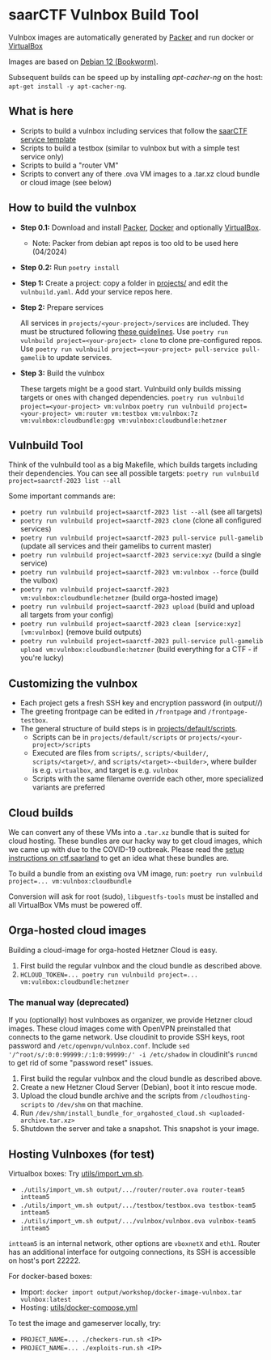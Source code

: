 saarCTF Vulnbox Build Tool
==========================

Vulnbox images are automatically generated by [Packer](https://www.packer.io/) and run docker or [VirtualBox](https://www.virtualbox.org/) 

Images are based on [Debian 12 (Bookworm)](https://packages.debian.org/bookworm/).

Subsequent builds can be speed up by installing *apt-cacher-ng* on the host: `apt-get install -y apt-cacher-ng`.

What is here
------------

- Scripts to build a vulnbox including services that follow the [saarCTF service template](https://github.com/MarkusBauer/saarctf-gamelib)
- Scripts to build a testbox (similar to vulnbox but with a simple test service only)
- Scripts to build a "router VM"
- Scripts to convert any of there .ova VM images to a .tar.xz cloud bundle or cloud image (see below)

How to build the vulnbox
------------------------

- **Step 0.1:** Download and install [Packer](https://www.packer.io/), [Docker](https://www.docker.com/) and optionally [VirtualBox](https://www.virtualbox.org/).
  - Note: Packer from debian apt repos is too old to be used here (04/2024) 
 
- **Step 0.2:** Run `poetry install`

- **Step 1:** Create a project: copy a folder in [projects/](projects/) and edit the `vulnbuild.yaml`. Add your service repos here.

- **Step 2:** Prepare services

  All services in `projects/<your-project>/services` are included. They must be structured
  following [these guidelines](https://github.com/MarkusBauer/saarctf-gamelib).
  Use `poetry run vulnbuild project=<your-project> clone` to clone pre-configured repos.
  Use `poetry run vulnbuild project=<your-project> pull-service pull-gamelib` to update services.

- **Step 3:** Build the vulnbox

  These targets might be a good start. Vulnbuild only builds missing targets or ones with changed dependencies.
  `poetry run vulnbuild project=<your-project> vm:vulnbox`
  `poetry run vulnbuild project=<your-project> vm:router vm:testbox vm:vulnbox:7z vm:vulnbox:cloudbundle:gpg vm:vulnbox:cloudbundle:hetzner`

Vulnbuild Tool
--------------
Think of the vulnbuild tool as a big Makefile, which builds targets including their dependencies.
You can see all possible targets: `poetry run vulnbuild project=saarctf-2023 list --all`

Some important commands are:

- `poetry run vulnbuild project=saarctf-2023 list --all`  (see all targets)
- `poetry run vulnbuild project=saarctf-2023 clone`  (clone all configured services)
- `poetry run vulnbuild project=saarctf-2023 pull-service pull-gamelib`  (update all services and their gamelibs to current master)
- `poetry run vulnbuild project=saarctf-2023 service:xyz`  (build a single service)
- `poetry run vulnbuild project=saarctf-2023 vm:vulnbox --force`  (build the vulbox)
- `poetry run vulnbuild project=saarctf-2023 vm:vulnbox:cloudbundle:hetzner`  (build orga-hosted image)
- `poetry run vulnbuild project=saarctf-2023 upload`  (build and upload all targets from your config)
- `poetry run vulnbuild project=saarctf-2023 clean [service:xyz] [vm:vulnbox]`  (remove build outputs)
- `poetry run vulnbuild project=saarctf-2023 pull-service pull-gamelib upload vm:vulnbox:cloudbundle:hetzner`
  (build everything for a CTF - if you're lucky)

Customizing the vulnbox
-----------------------

- Each project gets a fresh SSH key and encryption password (in output/<your-project>/)
- The greeting frontpage can be edited in `/frontpage` and `/frontpage-testbox`.
- The general structure of build steps is in [projects/default/scripts](projects/default/scripts).
    - Scripts can be in `projects/default/scripts` or `projects/<your-project>/scripts`
    - Executed are files from `scripts/`, `scripts/<builder/`, `scripts/<target>/`, and `scripts/<target>-<builder>`,
      where builder is e.g. `virtualbox`, and target is e.g. `vulnbox`
    - Scripts with the same filename override each other, more specialized variants are preferred

Cloud builds
------------
We can convert any of these VMs into a `.tar.xz` bundle that is suited for cloud hosting.
These bundles are our hacky way to get cloud images, which we came up with due to the COVID-19 outbreak.
Please read the [setup instructions on ctf.saarland](https://ctf.saarland/setup#setupCloud) to get an idea what these bundles are.

To build a bundle from an existing ova VM image, run: `poetry run vulnbuild project=... vm:vulnbox:cloudbundle`

Conversion will ask for root (sudo), `libguestfs-tools` must be installed and all VirtualBox VMs must be powered off.


Orga-hosted cloud images
------------------------
Building a cloud-image for orga-hosted Hetzner Cloud is easy.

1. First build the regular vulnbox and the cloud bundle as described above.
2. `HCLOUD_TOKEN=... poetry run vulnbuild project=... vm:vulnbox:cloudbundle:hetzner`

### The manual way (deprecated)

If you (optionally) host vulnboxes as organizer, we provide Hetzner cloud images.
These cloud images come with OpenVPN preinstalled that connects to the game network.
Use cloudinit to provide SSH keys, root password and `/etc/openvpn/vulnbox.conf`.
Include `sed '/^root/s/:0:0:99999:/:1:0:99999:/' -i /etc/shadow` in cloudinit's `runcmd` to get rid of some "password reset" issues.

1. First build the regular vulnbox and the cloud bundle as described above.
2. Create a new Hetzner Cloud Server (Debian), boot it into rescue mode.
3. Upload the cloud bundle archive and the scripts from `/cloudhosting-scripts` to `/dev/shm` on that machine.
4. Run `/dev/shm/install_bundle_for_orgahosted_cloud.sh <uploaded-archive.tar.xz>`
5. Shutdown the server and take a snapshot. This snapshot is your image. 


Hosting Vulnboxes (for test)
----------------------------
Virtualbox boxes: Try [utils/import_vm.sh](utils/import_vm.sh).
- `./utils/import_vm.sh output/.../router/router.ova router-team5 intteam5`
- `./utils/import_vm.sh output/.../testbox/testbox.ova testbox-team5 intteam5`
- `./utils/import_vm.sh output/.../vulnbox/vulnbox.ova vulnbox-team5 intteam5`

`intteam5` is an internal network, other options are `vboxnetX` and `eth1`.
Router has an additional interface for outgoing connections, its SSH is accessible on host's port 22222.  

For docker-based boxes:
- Import: `docker import output/workshop/docker-image-vulnbox.tar vulnbox:latest`
- Hosting: [utils/docker-compose.yml](utils/docker-compose.yml)

To test the image and gameserver locally, try:
- `PROJECT_NAME=... ./checkers-run.sh <IP>`
- `PROJECT_NAME=... ./exploits-run.sh <IP>`
